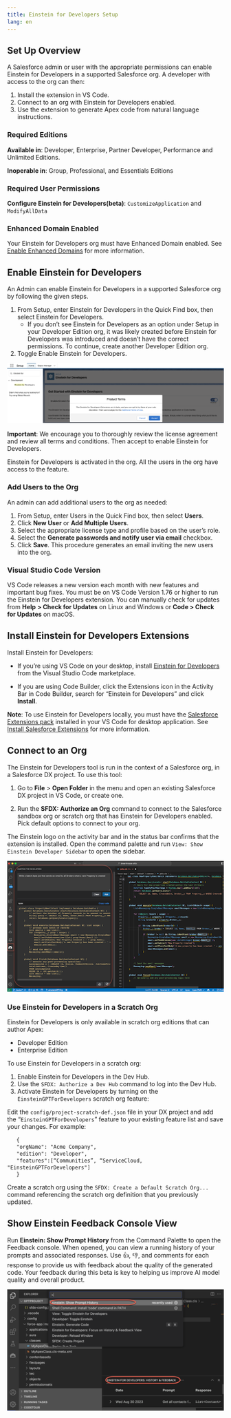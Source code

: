 ```yaml
---
title: Einstein for Developers Setup
lang: en
---
```


## Set Up Overview

A Salesforce admin or user with the appropriate permissions can enable Einstein for Developers in a supported Salesforce org. A developer with access to the org can then:

1.  Install the extension in VS Code.
2.  Connect to an org with Einstein for Developers enabled.
3.  Use the extension to generate Apex code from natural language instructions.

### Required Editions 

**Available in**: Developer, Enterprise, Partner Developer, Performance and Unlimited Editions.

**Inoperable in**: Group, Professional, and Essentials Editions

### Required User Permissions

**Configure Einstein for Developers(beta)**: `CustomizeApplication` and `ModifyAllData`

### Enhanced Domain Enabled
Your Einstein for Developers org must have Enhanced Domain enabled. See [Enable Enhanced Domains](https://help.salesforce.com/s/articleView?id=sf.domain_name_enhanced_enable.htm&type=5) for more information.

## Enable Einstein for Developers

An Admin can enable Einstein for Developers in a supported Salesforce org by following the given steps.

1. From Setup, enter Einstein for Developers in the Quick Find box, then select Einstein for Developers.
   - If you don’t see Einstein for Developers as an option under Setup in your Developer Edition org, it was likely created before Einstein for Developers was introduced and doesn’t have the correct permissions. To continue, create another Developer Edition org.
2. Toggle Enable Einstein for Developers.

![Einstein Terms and Toggle](../../../images/einstein-terms.png)

**Important**: We encourage you to thoroughly review the license agreement and review all terms and conditions. Then accept to enable Einstein for Developers.

Einstein for Developers is activated in the org. All the users in the org have access to the feature.

### Add Users to the Org

An admin can add additional users to the org as needed:

1. From Setup, enter Users in the Quick Find box, then select **Users**.
2. Click **New User** or **Add Multiple Users**.
3. Select the appropriate license type and profile based on the user’s role.
4. Select the **Generate passwords and notify user via email** checkbox.
5. Click **Save**.
   This procedure generates an email inviting the new users into the org.

### Visual Studio Code Version

VS Code releases a new version each month with new features and important bug fixes. You must be on VS Code Version 1.76 or higher to run the Einstein for Developers extension. You can manually check for updates from **Help** **> Check for Updates** on Linux and Windows or **Code > Check for Updates** on macOS.

## Install Einstein for Developers Extensions

Install Einstein for Developers:

- If you’re using VS Code on your desktop, install [Einstein for Developers](https://marketplace.visualstudio.com/items?itemName=salesforce.salesforcedx-einstein-gpt) from the Visual Studio Code marketplace.

- If you are using Code Builder, click the Extensions icon in the Activity Bar in Code Builder, search for “Einstein for Developers” and click **Install**.

**Note**: To use Einstein for Developers locally, you must have the [Salesforce Extensions pack]() installed in your VS Code for desktop application. See [Install Salesforce Extensions](https://developer.salesforce.com/tools/vscode/en/vscode-desktop/install) for more information.

## Connect to an Org

The Einstein for Developers tool is run in the context of a Salesforce org, in a Salesforce DX project. To use this tool:

1. Go to **File** > **Open Folder** in the menu and open an existing Salesforce DX project in VS Code, or create one.

2. Run the **SFDX: Authorize an Org** command to connect to the Salesforce sandbox org or scratch org that has Einstein for Developers enabled. Pick default options to connect to your org.

The Einstein logo on the activity bar and in the status bar confirms that the extension is installed. Open the command palette and run `View: Show Einstein Developer Sidebar` to open the sidebar.

![einstein installed](../../../images/einstein-installed.png)

### Use Einstein for Developers in a Scratch Org

Einstein for Developers is only available in scratch org editions that can author Apex:

- Developer Edition
- Enterprise Edition

To use Einstein for Developers in a scratch org:

1. Enable Einstein for Developers in the Dev Hub.
2. Use the `SFDX: Authorize a Dev Hub` command to log into the Dev Hub.
3. Activate Einstein for Developers by turning on the `EinsteinGPTForDevelopers` scratch org feature:

Edit the `config/project-scratch-def.json` file in your DX project and add the “`EinsteinGPTForDevelopers`” feature to your existing feature list and save your changes. For example:

```
   {
   "orgName": "Acme Company",
   "edition": "Developer",
   "features":[“Communities”, “ServiceCloud, "EinsteinGPTForDevelopers"]
   }
```

Create a scratch org using the `SFDX: Create a Default Scratch Org...` command referencing the scratch org definition that you previously updated.

## Show Einstein Feedback Console View

Run **Einstein: Show Prompt History** from the Command Palette to open the Feedback console. When opened, you can view a running history of your prompts and associated responses. Use 👍, 👎, and comments for each response to provide us with feedback about the quality of the generated code. Your feedback during this beta is key to helping us improve AI model quality and overall product.

![feedback panel](../../../images/einstein-feedback.png)
